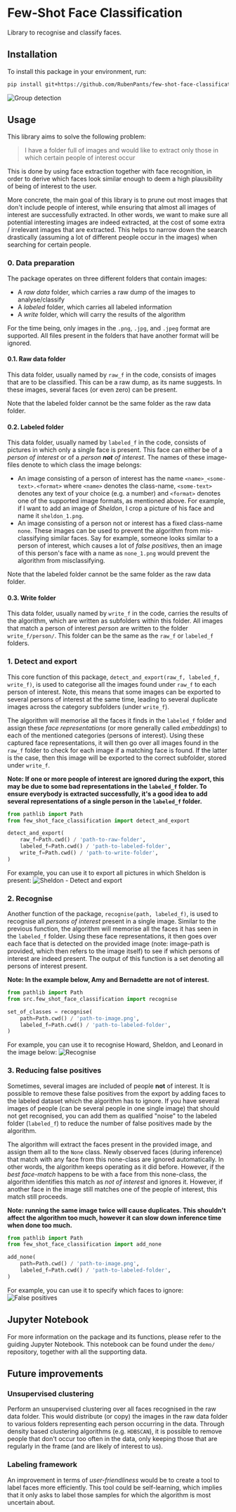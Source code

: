 # Few-Shot Face Classification

Library to recognise and classify faces.

## Installation

To install this package in your environment, run:

```bash
pip install git+https://github.com/RubenPants/few-shot-face-classification.git
```

![Group detection](img/group_detect.png)



## Usage

This library aims to solve the following problem: 
> I have a folder full of images and would like to extract only those in which certain people of interest occur

This is done by using face extraction together with face recognition, in order to derive which faces look similar enough to deem a high plausibility of being of interest to the user.

More concrete, the main goal of this library is to prune out most images that don't include people of interest, while ensuring that almost all images of interest are successfully extracted. 
In other words, we want to make sure all potential interesting images are indeed extracted, at the cost of some extra / irrelevant images that are extracted. This helps to narrow down the search drastically (assuming a lot of different people occur in the images) when searching for certain people.


### 0. Data preparation

The package operates on three different folders that contain images:
- A *raw data* folder, which carries a raw dump of the images to analyse/classify
- A *labeled* folder, which carries all labeled information
- A *write* folder, which will carry the results of the algorithm

For the time being, only images in the `.png`, `.jpg`, and `.jpeg` format are supported. All files present in the folders that have another format will be ignored.

#### 0.1. Raw data folder

This data folder, usually named by `raw_f` in the code, consists of images that are to be classified. 
This can be a raw dump, as its name suggests.
In these images, several faces (or even zero) can be present.

Note that the labeled folder cannot be the same folder as the raw data folder.

#### 0.2. Labeled folder

This data folder, usually named by `labeled_f` in the code, consists of pictures in which only a single face is present.
This face can either be of a *person of interest* or of a *person **not** of interest*.
The names of these image-files denote to which class the image belongs:
- An image consisting of a person of interest has the name `<name>_<some-text>.<format>` where `<name>` denotes the class-name, `<some-text>` denotes any text of your choice (e.g. a number) and `<format>` denotes one of the supported image formats, as mentioned above. For example, if I want to add an image of *Sheldon*, I crop a picture of his face and name it `sheldon_1.png`.
- An image consisting of a person not or interest has a fixed class-name `none`. These images can be used to prevent the algorithm from mis-classifying similar faces. Say for example, someone looks similar to a person of interest, which causes a lot of *false positives*, then an image of this person's face with a name as `none_1.png` would prevent the algorithm from misclassifying.

Note that the labeled folder cannot be the same folder as the raw data folder.

#### 0.3. Write folder

This data folder, usually named by `write_f` in the code, carries the results of the algorithm, which are written as subfolders within this folder.
All images that match a person of interest *person* are written to the folder `write_f/person/`.
This folder can be the same as the `raw_f` or `labeled_f` folders.


### 1. Detect and export

This core function of this package, `detect_and_export(raw_f, labeled_f, write_f)`, is used to categorise all the images found under `raw_f` to each person of interest. Note, this means that some images can be exported to several persons of interest at the same time, leading to several duplicate images across the category subfolders (under `write_f`).

The algorithm will memorise all the faces it finds in the `labeled_f` folder and assign these *face representations* (or more generally called *embeddings*) to each of the mentioned categories (persons of interest). Using these captured face representations, it will then go over all images found in the `raw_f` folder to check for each image if a matching face is found. If the latter is the case, then this image will be exported to the correct subfolder, stored under `write_f`.

**Note: If one or more people of interest are ignored during the export, this may be due to some bad representations in the `labeled_f` folder. To ensure everybody is extracted successfully, it's a good idea to add several representations of a single person in the `labeled_f` folder.**

```python
from pathlib import Path
from few_shot_face_classification import detect_and_export

detect_and_export(
    raw_f=Path.cwd() / 'path-to-raw-folder',
    labeled_f=Path.cwd() / 'path-to-labeled-folder',
    write_f=Path.cwd() / 'path-to-write-folder',
)
```

For example, you can use it to export all pictures in which Sheldon is present:
![Sheldon - Detect and export](img/detect_and_export.png)


### 2. Recognise

Another function of the package, `recognise(path, labeled_f)`, is used to recognise all *persons of interest* present in a single image. Similar to the previous function, the algorithm will memorise all the faces it has seen in the `labeled_f` folder. Using these face representations, it then goes over each face that is detected on the provided image (note: image-path is provided, which then refers to the image itself) to see if which persons of interest are indeed present. The output of this function is a set denoting all persons of interest present.

**Note: In the example below, Amy and Bernadette are not of interest.**

```python
from pathlib import Path
from src.few_shot_face_classification import recognise

set_of_classes = recognise(
    path=Path.cwd() / 'path-to-image.png',
    labeled_f=Path.cwd() / 'path-to-labeled-folder',
)
```

For example, you can use it to recognise Howard, Sheldon, and Leonard in the image below:
![Recognise](img/recognise.png)


### 3. Reducing false positives

Sometimes, several images are included of people **not** of interest. It is possible to remove these false positives from the export by adding faces to the labeled dataset which the algorithm has to ignore. If you have several images of people (can be several people in one single image) that should not get recognised, you can add them as qualified "noise" to the labeled folder (`labeled_f`) to reduce the number of false positives made by the algorithm.

The algorithm will extract the faces present in the provided image, and assign them all to the `None` class. Newly observed faces (during inference) that match with any face from this none-class are ignored automatically. In other words, the algorithm keeps operating as it did before. However, if the *best face-match* happens to be with a face from this none-class, the algorithm identifies this match as *not of interest* and ignores it. However, if another face in the image still matches one of the people of interest, this match still proceeds.

**Note: running the same image twice will cause duplicates. This shouldn't affect the algorithm too much, however it can slow down inference time when done too much.**

```python
from pathlib import Path
from few_shot_face_classification import add_none

add_none(
    path=Path.cwd() / 'path-to-image.png',
    labeled_f=Path.cwd() / 'path-to-labeled-folder',
)
```

For example, you can use it to specify which faces to ignore:
![False positives](img/false_positive.png)



## Jupyter Notebook

For more information on the package and its functions, please refer to the guiding Jupyter Notebook. 
This notebook can be found under the `demo/` repository, together with all the supporting data.



## Future improvements

### Unsupervised clustering

Perform an unsupervised clustering over all faces recognised in the raw data folder. 
This would distribute (or copy) the images in the raw data folder to various folders representing each person occurring in the data.
Through density based clustering algorithms (e.g. `HDBSCAN`), it is possible to remove people that don't occur too often in the data, only keeping those that are regularly in the frame (and are likely of interest to us).


### Labeling framework

An improvement in terms of *user-friendliness* would be to create a tool to label faces more efficiently.
This tool could be self-learning, which implies that it only asks to label those samples for which the algorithm is most uncertain about.
